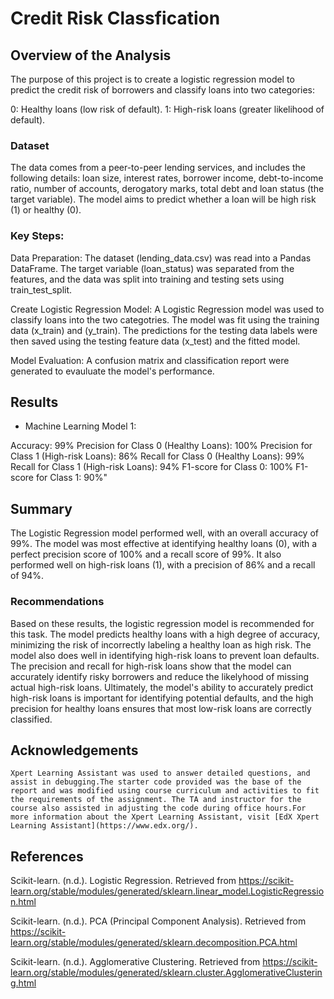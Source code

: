 # Credit Risk Classfication 

## Overview of the Analysis

The purpose of this project is to create a logistic regression model to predict the credit risk of borrowers and classify loans into two categories:

0: Healthy loans (low risk of default).
1: High-risk loans (greater likelihood of default).

### Dataset 
The data comes from a peer-to-peer lending services, and includes the following details: loan size, interest rates, borrower income, debt-to-income ratio, number of accounts, derogatory marks, total debt and loan status (the target variable). The model aims to predict whether a loan will be high risk (1) or healthy (0).


### Key Steps:

Data Preparation: The dataset (lending_data.csv) was read into a Pandas DataFrame. The target variable (loan_status) was separated from the features, and the data was split into training and testing sets using train_test_split.

Create Logistic Regression Model: A Logistic Regression model was used to classify loans into the two categotries. The model was fit using the training data (x_train) and (y_train). The predictions for the testing data labels were then saved using the testing feature data (x_test) and the fitted model. 

Model Evaluation: A confusion matrix and classification report were generated to evauluate the model's performance.  

## Results

* Machine Learning Model 1:
   
Accuracy: 99%
Precision for Class 0 (Healthy Loans): 100%
Precision for Class 1 (High-risk Loans): 86%
Recall for Class 0 (Healthy Loans): 99%
Recall for Class 1 (High-risk Loans): 94%
F1-score for Class 0: 100%
F1-score for Class 1: 90%"

## Summary

The Logistic Regression model performed well, with an overall accuracy of 99%. The model was most effective at identifying healthy loans (0), with a perfect precision score of 100% and a recall score of 99%. It also performed well on high-risk loans (1), with a precision of 86% and a recall of 94%.

### Recommendations 

Based on these results, the logistic regression model is recommended for this task. The model predicts healthy loans with a high degree of accuracy, minimizing the risk of incorrectly labeling a healthy loan as high risk. The model also does well in identifying high-risk loans to prevent loan defaults. The precision and recall for high-risk loans show that the model can accurately identify risky borrowers and reduce the likelyhood of missing actual high-risk loans. Ultimately, the model's ability to accurately predict high-risk loans is important for identifying potential defaults, and the high precision for healthy loans ensures that most low-risk loans are correctly classified.

## Acknowledgements
    
    Xpert Learning Assistant was used to answer detailed questions, and assist in debugging.The starter code provided was the base of the report and was modified using course curriculum and activities to fit the requirements of the assignment. The TA and instructor for the course also assisted in adjusting the code during office hours.For more information about the Xpert Learning Assistant, visit [EdX Xpert Learning Assistant](https://www.edx.org/). 

## References

Scikit-learn. (n.d.). Logistic Regression. Retrieved from https://scikit-learn.org/stable/modules/generated/sklearn.linear_model.LogisticRegression.html

Scikit-learn. (n.d.). PCA (Principal Component Analysis). Retrieved from https://scikit-learn.org/stable/modules/generated/sklearn.decomposition.PCA.html

Scikit-learn. (n.d.). Agglomerative Clustering. Retrieved from https://scikit-learn.org/stable/modules/generated/sklearn.cluster.AgglomerativeClustering.html
